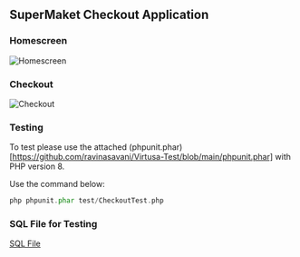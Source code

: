 ## SuperMaket Checkout Application

### Homescreen
![Homescreen](https://github.com/ravinasavani/Virtusa-Test/blob/main/media/homepage.png)

### Checkout
![Checkout](https://github.com/ravinasavani/Virtusa-Test/blob/main/media/checkout.png)

### Testing
To test please use the attached (phpunit.phar)[https://github.com/ravinasavani/Virtusa-Test/blob/main/phpunit.phar] with PHP version 8.

Use the command below:

```php
php phpunit.phar test/CheckoutTest.php
```

### SQL File for Testing
[SQL File](https://github.com/ravinasavani/Virtusa-Test/blob/main/supermarket.sql)